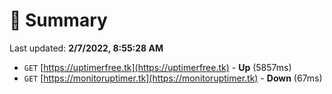 # 📖 Summary
Last updated: **2/7/2022, 8:55:28 AM**

- `GET` [https://uptimerfree.tk](https://uptimerfree.tk) - **Up** (5857ms)
- `GET` [https://monitoruptimer.tk](https://monitoruptimer.tk) - **Down** (67ms)
